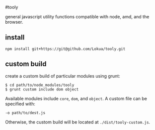 #tooly

  general javascript utility functions compatible with node, amd, and the browser.

## install

    npm install git+https://git@github.com/Lokua/tooly.git

## custom build
  
create a custom build of particular modules using grunt:

    $ cd path/to/node_modules/tooly
    $ grunt custom include dom object

Available modules include `core`, `dom`, and `object`. 
A custom file can be specified with:
    
    -o path/to/dest.js

Otherwise, the custom build will be located at `./dist/tooly-custom.js`.


